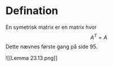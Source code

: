 # Defination
En symetrisk matrix er en matrix hvor
$$
A^T = A
$$
Dette nævnes første gang på side 95.

![[Lemma 23.13.png]]

